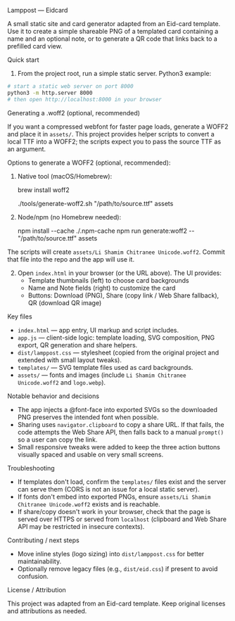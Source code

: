 Lamppost — Eidcard

A small static site and card generator adapted from an Eid-card template. Use it to create a simple shareable PNG of a templated card containing a name and an optional note, or to generate a QR code that links back to a prefilled card view.

Quick start

1. From the project root, run a simple static server. Python3 example:

```bash
# start a static web server on port 8000
python3 -m http.server 8000
# then open http://localhost:8000 in your browser
```

Generating a .woff2 (optional, recommended)

If you want a compressed webfont for faster page loads, generate a WOFF2 and place it in `assets/`. This project provides helper scripts to convert a local TTF into a WOFF2; the scripts expect you to pass the source TTF as an argument.

Options to generate a WOFF2 (optional, recommended):

1. Native tool (macOS/Homebrew):

   brew install woff2

   ./tools/generate-woff2.sh "/path/to/source.ttf" assets

2. Node/npm (no Homebrew needed):

   npm install --cache ./.npm-cache
   npm run generate:woff2 -- "/path/to/source.ttf" assets

The scripts will create `assets/Li Shamim Chitranee Unicode.woff2`. Commit that file into the repo and the app will use it.

2. Open `index.html` in your browser (or the URL above). The UI provides:
   - Template thumbnails (left) to choose card backgrounds
   - Name and Note fields (right) to customize the card
   - Buttons: Download (PNG), Share (copy link / Web Share fallback), QR (download QR image)

Key files

- `index.html` — app entry, UI markup and script includes.
- `app.js` — client-side logic: template loading, SVG composition, PNG export, QR generation and share helpers.
- `dist/lamppost.css` — stylesheet (copied from the original project and extended with small layout tweaks).
- `templates/` — SVG template files used as card backgrounds.
- `assets/` — fonts and images (include `Li Shamim Chitranee Unicode.woff2` and `logo.webp`).

Notable behavior and decisions

- The app injects a @font-face into exported SVGs so the downloaded PNG preserves the intended font when possible.
- Sharing uses `navigator.clipboard` to copy a share URL. If that fails, the code attempts the Web Share API, then falls back to a manual `prompt()` so a user can copy the link.
- Small responsive tweaks were added to keep the three action buttons visually spaced and usable on very small screens.

Troubleshooting

- If templates don't load, confirm the `templates/` files exist and the server can serve them (CORS is not an issue for a local static server).
- If fonts don't embed into exported PNGs, ensure `assets/Li Shamim Chitranee Unicode.woff2` exists and is reachable.
- If share/copy doesn't work in your browser, check that the page is served over HTTPS or served from `localhost` (clipboard and Web Share API may be restricted in insecure contexts).

Contributing / next steps

- Move inline styles (logo sizing) into `dist/lamppost.css` for better maintainability.
- Optionally remove legacy files (e.g., `dist/eid.css`) if present to avoid confusion.

License / Attribution

This project was adapted from an Eid-card template. Keep original licenses and attributions as needed.
